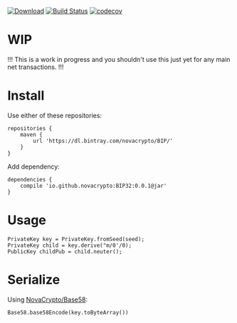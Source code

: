 [![Download](https://api.bintray.com/packages/novacrypto/BIP/BIP32/images/download.svg)](https://bintray.com/novacrypto/BIP/BIP32/_latestVersion) [![Build Status](https://travis-ci.org/NovaCrypto/BIP32.svg?branch=master)](https://travis-ci.org/NovaCrypto/BIP32) [![codecov](https://codecov.io/gh/NovaCrypto/BIP32/branch/master/graph/badge.svg)](https://codecov.io/gh/NovaCrypto/BIP32)

# WIP

!!! This is a work in progress and you shouldn't use this just yet for any main net transactions. !!!

# Install

Use either of these repositories:

```
repositories {
    maven {
        url 'https://dl.bintray.com/novacrypto/BIP/'
    }
}
```

Add dependency:

```
dependencies {
    compile 'io.github.novacrypto:BIP32:0.0.1@jar'
}

```

# Usage

```
PrivateKey key = PrivateKey.fromSeed(seed);
PrivateKey child = key.derive("m/0'/0);
PublicKey childPub = child.neuter();
```

# Serialize

Using [NovaCrypto/Base58](https://github.com/NovaCrypto/Base58):

```
Base58.base58Encode(key.toByteArray())
```
